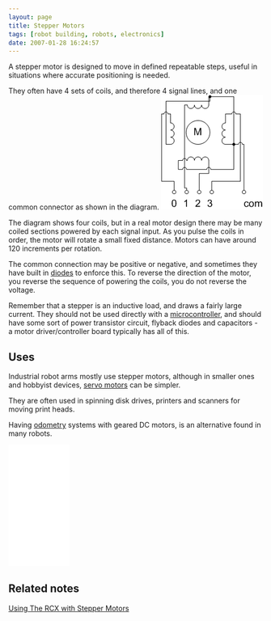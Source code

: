 ```yaml
---
layout: page
title: Stepper Motors
tags: [robot building, robots, electronics]
date: 2007-01-28 16:24:57
---
```

A stepper motor is designed to move in defined repeatable steps, useful in situations where accurate positioning is needed.

They often have 4 sets of coils, and therefore 4 signal lines, and one common connector as shown in the diagram.
![Stepper motor schematic diagram](/galleries/gallery-1-common-images/138-steppermotor.png)

The diagram shows four coils, but in a real motor design there may be many coiled sections powered by each signal input. As you pulse the coils in order, the motor will rotate a small fixed distance. Motors can have around 120 increments per rotation.

The common connection may be positive or negative, and sometimes they have built in [diodes](/wiki/diode.html "Diode") to enforce this. To reverse the direction of the motor, you reverse the sequence of powering the coils, you do not reverse the voltage.

Remember that a stepper is an inductive load, and draws a fairly large current. They should not be used directly with a [microcontroller](/wiki/microcontroller.html "A programmable digital controller (or "), and should have some sort of power transistor circuit, flyback diodes and capacitors - a motor driver/controller board typically has all of this.

## Uses

Industrial robot arms mostly use stepper motors, although in smaller ones and hobbyist devices, [servo motors](/wiki/servo_motor.html "A motor with built in positioning control - easily interfaced with digital systems") can be simpler.

They are often used in spinning disk drives, printers and scanners for moving print heads.

Having [odometry](/wiki/odometry.html "Measurement of distance through step/rev counting") systems with geared DC motors, is an alternative found in many robots.

<iframe style="width:120px;height:240px;" marginwidth="0" marginheight="0" scrolling="no" frameborder="0" src="//ws-eu.amazon-adsystem.com/widgets/q?ServiceVersion=20070822&OneJS=1&Operation=GetAdHtml&MarketPlace=GB&source=ss&ref=as_ss_li_til&ad_type=product_link&tracking_id=orionrobots-21&language=en_GB&marketplace=amazon&region=GB&placement=B087BYKB6T&asins=B087BYKB6T&linkId=3d581b4b4b900d79dc7950499d4ddf4e&show_border=true&link_opens_in_new_window=true"></iframe>

## Related notes

[Using The RCX with Stepper Motors](/wiki/using_the_rcx_with_stepper_motors.html "Using The RCX With Stepper Motors")
